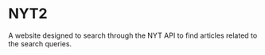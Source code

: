 # NYT2
A website designed to search through the NYT API to find articles related to the search queries.
